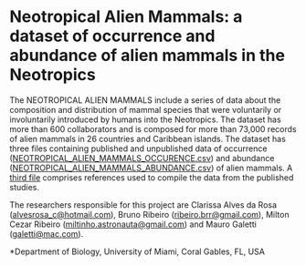 # Neotropical Alien Mammals: a dataset of occurrence and abundance of alien mammals in the Neotropics

The NEOTROPICAL ALIEN MAMMALS include a series of data about the composition and distribution of mammal species that were voluntarily or involuntarily introduced by humans into the Neotropics. The dataset has more than 600 collaborators and is composed for more than 73,000 records of alien mammals in 26 countries and Caribbean islands.
The dataset has three files containing published and unpublished data of occurrence ([NEOTROPICAL_ALIEN_MAMMALS_OCCURENCE.csv](https://github.com/LEEClab/NEO_Alien_Mammals/blob/master/DATASET/2020_04_d15/NEOTROPICAL_ALIEN_MAMMALS_OCCURENCE_v1_0.csv)) and abundance ([NEOTROPICAL_ALIEN_MAMMALS_ABUNDANCE.csv](https://github.com/LEEClab/NEO_Alien_Mammals/blob/master/DATASET/2020_04_d15/NEOTROPICAL_ALIEN_MAMMALS_ABUNDANCE_v1_0.csv)) of alien mammals. A [third file](https://github.com/LEEClab/NEO_Alien_Mammals/blob/master/DATASET/2020_04_d15/NEOTROPICAL_ALIEN_MAMMALS_REFERENCES_v1_0.csv) comprises references used to compile the data from the published studies.


The researchers responsible for this project are Clarissa Alves da Rosa (alvesrosa_c@hotmail.com), Bruno Ribeiro (ribeiro.brr@gmail.com), Milton Cezar Ribeiro (miltinho.astronauta@gmail.com) and Mauro Galetti (galetti@mac.com).


*Department of Biology, University of Miami, Coral Gables, FL, USA

